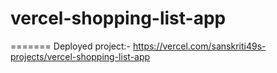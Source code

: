 # vercel-shopping-list-app
=======
Deployed project:-
https://vercel.com/sanskriti49s-projects/vercel-shopping-list-app

